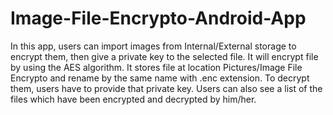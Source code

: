 # Image-File-Encrypto-Android-App
In this app, users can import images from Internal/External storage to encrypt them, then give a private key to the selected file. It will encrypt file by using the AES algorithm. It stores file at location Pictures/Image File Encrypto and rename by the same name with .enc extension. To decrypt them, users have to provide that private key. Users can also see a list of the files which have been encrypted and decrypted by him/her. 
